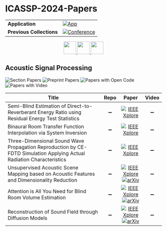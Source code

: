 # ICASSP-2024-Papers

<table>
    <tr>
        <td><strong>Application</strong></td>
        <td>
            <a href="https://huggingface.co/spaces/DmitryRyumin/NewEraAI-Papers" style="float:left;">
                <img src="https://img.shields.io/badge/🤗-NewEraAI--Papers-FFD21F.svg" alt="App" />
            </a>
        </td>
    </tr>
    <tr>
        <td><strong>Previous Collections</strong></td>
        <td>
            <a href="https://github.com/DmitryRyumin/ICASSP-2023-24-Papers/blob/main/README_2023.md">
                <img src="http://img.shields.io/badge/ICASSP-2023-0073AE.svg" alt="Conference">
            </a>
        </td>
    </tr>
</table>

<div align="center">
    <a href="https://github.com/DmitryRyumin/ICASSP-2023-24-Papers/blob/main/sections/2024/main/IVMSP.md">
        <img src="https://cdn.jsdelivr.net/gh/DmitryRyumin/NewEraAI-Papers@main/images/left.svg" width="40" alt="" />
    </a>
    <a href="https://github.com/DmitryRyumin/ICASSP-2023-24-Papers/">
        <img src="https://cdn.jsdelivr.net/gh/DmitryRyumin/NewEraAI-Papers@main/images/home.svg" width="40" alt="" />
    </a>
    <a href="https://github.com/DmitryRyumin/ICASSP-2023-24-Papers/blob/main/sections/2024/main/MLSP.md">
        <img src="https://cdn.jsdelivr.net/gh/DmitryRyumin/NewEraAI-Papers@main/images/right.svg" width="40" alt="" />
    </a>
</div>

## Acoustic Signal Processing

![Section Papers](https://img.shields.io/badge/Section%20Papers-6-42BA16) ![Preprint Papers](https://img.shields.io/badge/Preprint%20Papers-3-b31b1b) ![Papers with Open Code](https://img.shields.io/badge/Papers%20with%20Open%20Code-0-1D7FBF) ![Papers with Video](https://img.shields.io/badge/Papers%20with%20Video-0-FF0000)

| **Title** | **Repo** | **Paper** | **Video** |
|-----------|:--------:|:---------:|:---------:|
| Semi-Blind Estimation of Direct-to-Reverberant Energy Ratio using Residual Energy Test Statistics | :heavy_minus_sign: | [![IEEE Xplore](https://img.shields.io/badge/IEEE-10446986-E4A42C.svg)](https://ieeexplore.ieee.org/document/10446986) | :heavy_minus_sign: |
| Binaural Room Transfer Function Interpolation via System Inversion | :heavy_minus_sign: | [![IEEE Xplore](https://img.shields.io/badge/IEEE-10448457-E4A42C.svg)](https://ieeexplore.ieee.org/document/10448457) | :heavy_minus_sign: |
| Three-Dimensional Sound Wave Propagation Reproduction by CE-FDTD Simulation Applying Actual Radiation Characteristics | :heavy_minus_sign: | [![IEEE Xplore](https://img.shields.io/badge/IEEE-10445744-E4A42C.svg)](https://ieeexplore.ieee.org/document/10445744) | :heavy_minus_sign: |
| Unsupervised Acoustic Scene Mapping based on Acoustic Features and Dimensionality Reduction | :heavy_minus_sign: | [![IEEE Xplore](https://img.shields.io/badge/IEEE-10447788-E4A42C.svg)](https://ieeexplore.ieee.org/document/10447788) <br /> [![arXiv](https://img.shields.io/badge/arXiv-2301.00448-b31b1b.svg)](https://arxiv.org/abs/2301.00448) | :heavy_minus_sign: |
| Attention is All You Need for Blind Room Volume Estimation | :heavy_minus_sign: | [![IEEE Xplore](https://img.shields.io/badge/IEEE-10447723-E4A42C.svg)](https://ieeexplore.ieee.org/document/10447723) <br /> [![arXiv](https://img.shields.io/badge/arXiv-2309.13504-b31b1b.svg)](https://arxiv.org/abs/2309.13504) | :heavy_minus_sign: |
| Reconstruction of Sound Field through Diffusion Models | :heavy_minus_sign: | [![IEEE Xplore](https://img.shields.io/badge/IEEE-10446761-E4A42C.svg)](https://ieeexplore.ieee.org/document/10446761) <br /> [![arXiv](https://img.shields.io/badge/arXiv-2312.08821-b31b1b.svg)](https://arxiv.org/abs/2312.08821) | :heavy_minus_sign: |
